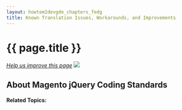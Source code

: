 ```yaml
---
layout: howtom2devgde_chapters_fedg
title: Known Translation Issues, Workarounds, and Improvements
---
```

 
<h1 id="fedg_xlate_known-issues">{{ page.title }}</h1>

<p><a href="{{ site.githuburl }}guides/v1.0/m2fedg/xlate/xlate_known-issues.md" target="_blank"><em>Help us improve this page</em></a>&nbsp;<img src="{{ site.baseurl }}common/images/newWindow.gif"/></p>

<h2 id="fedg_jq-widget-coding-stnd_overview">About Magento jQuery Coding Standards</h2>


#### Related Topics:


